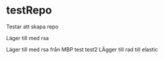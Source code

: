 # testRepo
Testar att skapa repo

Läger till med rsa


Läger till med rsa från MBP
test
test2
LÄgger till rad
till elastic
